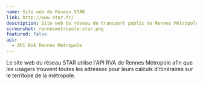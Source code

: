 ```yaml
---
name: Site web du Réseau STAR
link: http://www.star.fr/
description: Site web du réseau de transport public de Rennes Métropole
screenshot: rennesmetropole-star.png
featured: false
api:
  - API RVA Rennes Métropole
---
```


Le site web du réseau STAR utilise l'API RVA de Rennes Métropole afin que les usagers trouvent toutes les adresses pour leurs calculs d'itinéraires sur le territoire de la métropole.
